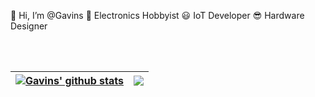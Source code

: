 👋 Hi, I’m @Gavins 
👀 Electronics Hobbyist
😃 IoT Developer
😎 Hardware Designer


\
&nbsp;


| <a href="https://github.com/anuraghazra/github-readme-stats"><img align="center" src="https://github-readme-stats.vercel.app/api?username=GavinsMJ&count_private=true&show_icons=true&hide=prs,issues&include_all_commits=true&hide_border=false&theme=tokyonight" alt="Gavins' github stats" /></a> | <a href="https://github.com/anuraghazra/github-readme-stats"><img align="center" src="https://github-readme-stats.vercel.app/api/top-langs/?username=GavinsMJ&langs_count=10&layout=compact&theme=radical" /></a> |
| ------------- | ------------- |

  <!-- ### ⚡ GitHub Stats
  [![Github Stats](https://github-readme-stats.vercel.app/api?username=GavinsMJ&count_private=true&show_icons=true&hide=prs,issues&include_all_commits=true&hide_border=false&theme=tokyonight)](https://github.com/anuraghazra/github-readme-stats)

  ### Top Languages
[![Top Langs](https://github-readme-stats.vercel.app/api/top-langs/?username=GavinsMJ&langs_count=10&layout=compact&theme=radical)](https://github.com/anuraghazra/github-readme-stats) -->

<!-- ### Wakatime Stats
[![willianrod's wakatime stats](https://github-readme-stats.vercel.app/api/wakatime?username=GavinsMJ&layout=compact&theme=radical)](https://github.com/anuraghazra/github-readme-stats) -->


<!---
GavinsMJ/GavinsMJ is a ✨ special ✨ repository because its `README.md` (this file) appears on your GitHub profile.
You can click the Preview link to take a look at your changes.
--->
